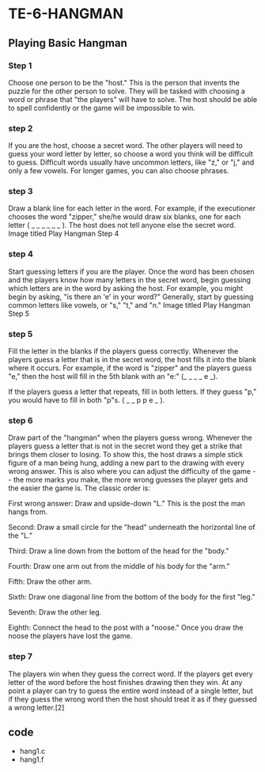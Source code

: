 # TE-6-HANGMAN

## Playing Basic Hangman

### Step 1
Choose one person to be the "host." This is the person that invents the puzzle for the other person to solve. They will be tasked with choosing a word or phrase that "the players" will have to solve.
The host should be able to spell confidently or the game will be impossible to win.

### step 2
If you are the host, choose a secret word. The other players will need to guess your word letter by letter, so choose a word you think will be difficult to guess. Difficult words usually have uncommon letters, like "z," or "j," and only a few vowels.
For longer games, you can also choose phrases.


### step 3
Draw a blank line for each letter in the word. For example, if the executioner chooses the word "zipper," she/he would draw six blanks, one for each letter ( _ _ _ _ _ _ ). The host does not tell anyone else the secret word.
Image titled Play Hangman Step 4

### step 4
Start guessing letters if you are the player. Once the word has been chosen and the players know how many letters in the secret word, begin guessing which letters are in the word by asking the host. For example, you might begin by asking, "is there an 'e' in your word?"
Generally, start by guessing common letters like vowels, or "s," "t," and "n."
Image titled Play Hangman Step 5

### step 5
Fill the letter in the blanks if the players guess correctly. Whenever the players guess a letter that is in the secret word, the host fills it into the blank where it occurs. For example, if the word is "zipper" and the players guess "e," then the host will fill in the 5th blank with an "e:" (_ _ _ _ e _).

If the players guess a letter that repeats, fill in both letters. If they guess "p," you would have to fill in both "p"s. ( _ _ p p e _ ).

### step 6
Draw part of the "hangman" when the players guess wrong. Whenever the players guess a letter that is not in the secret word they get a strike that brings them closer to losing. To show this, the host draws a simple stick figure of a man being hung, adding a new part to the drawing with every wrong answer. This is also where you can adjust the difficulty of the game -- the more marks you make, the more wrong guesses the player gets and the easier the game is. The classic order is:

First wrong answer: Draw and upside-down "L." This is the post the man hangs from.

Second: Draw a small circle for the "head" underneath the horizontal line of the "L."

Third: Draw a line down from the bottom of the head for the "body."

Fourth: Draw one arm out from the middle of his body for the "arm."

Fifth: Draw the other arm.

Sixth: Draw one diagonal line from the bottom of the body for the first "leg."

Seventh: Draw the other leg.

Eighth: Connect the head to the post with a "noose." Once you draw the noose the players have lost the game.

### step 7
The players win when they guess the correct word. 
  If the players get every letter of the word before the host finishes drawing then they win. 
  At any point a player can try to guess the entire word instead of a single letter, but if they guess the wrong word then the host should treat it as if they guessed a wrong letter.[2]

## code
- hang1.c
- hang1.f
